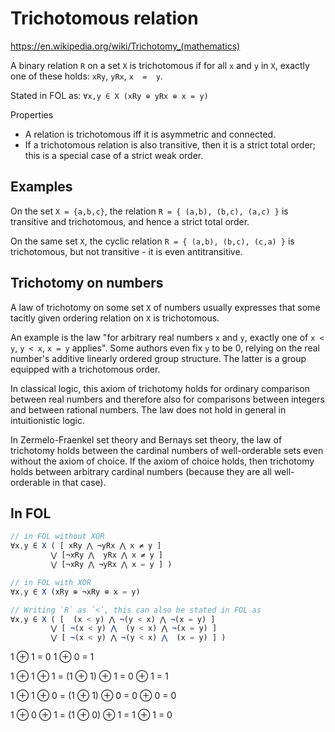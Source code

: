 # Trichotomous relation

https://en.wikipedia.org/wiki/Trichotomy_(mathematics)

A binary relation `R` on a set `X` is trichotomous if for all `x` and `y` in `X`, exactly one of these holds: `xRy`, `yRx`, `x  =  y`.

Stated in FOL as: `∀x,y ∈ X (xRy ⊕ yRx ⊕ x = y)`

Properties
* A relation is trichotomous iff it is asymmetric and connected.
* If a trichotomous relation is also transitive, then it is a strict total order; this is a special case of a strict weak order.

## Examples

On the set `X = {a,b,c}`, the relation `R = { (a,b), (b,c), (a,c) }` is transitive and trichotomous, and hence a strict total order.

On the same set `X`, the cyclic relation `R = { (a,b), (b,c), (c,a) }` is trichotomous, but not transitive - it is even antitransitive.


## Trichotomy on numbers

A law of trichotomy on some set `X` of numbers usually expresses that some tacitly given ordering relation on `X` is trichotomous.

An example is the law "for arbitrary real numbers `x` and `y`, exactly one of `x < y`, `y < x`, `x = y` applies". Some authors even fix `y` to be 0, relying on the real number's additive linearly ordered group structure. The latter is a group equipped with a trichotomous order.

In classical logic, this axiom of trichotomy holds for ordinary comparison between real numbers and therefore also for comparisons between integers and between rational numbers. The law does not hold in general in intuitionistic logic.

In Zermelo-Fraenkel set theory and Bernays set theory, the law of trichotomy holds between the cardinal numbers of well-orderable sets even without the axiom of choice. If the axiom of choice holds, then trichotomy holds between arbitrary cardinal numbers (because they are all well-orderable in that case).


## In FOL

```js
// in FOL without XOR
∀x,y ∈ X ( [ xRy ⋀ ¬yRx ⋀ x ≠ y ] 
         ⋁ [¬xRy ⋀  yRx ⋀ x ≠ y ] 
         ⋁ [¬xRy ⋀ ¬yRx ⋀ x = y ] )

// in FOL with XOR
∀x,y ∈ X (xRy ⊕ ¬xRy ⊕ x = y)

// Writing `R` as `<`, this can also be stated in FOL as
∀x,y ∈ X ( [  (x < y) ⋀ ¬(y < x) ⋀ ¬(x = y) ]
         ⋁ [ ¬(x < y) ⋀  (y < x) ⋀ ¬(x = y) ]
         ⋁ [ ¬(x < y) ⋀ ¬(y < x) ⋀  (x = y) ] )
```


1 ⊕ 1 = 0
1 ⊕ 0 = 1

 1 ⊕ 1  ⊕ 1 =
(1 ⊕ 1) ⊕ 1 =
   0     ⊕ 1 = 1

 1 ⊕ 1  ⊕ 0 =
(1 ⊕ 1) ⊕ 0 =
   0     ⊕ 0 = 0

 1 ⊕ 0  ⊕ 1 =
(1 ⊕ 0) ⊕ 1 =
   1     ⊕ 1 = 0
